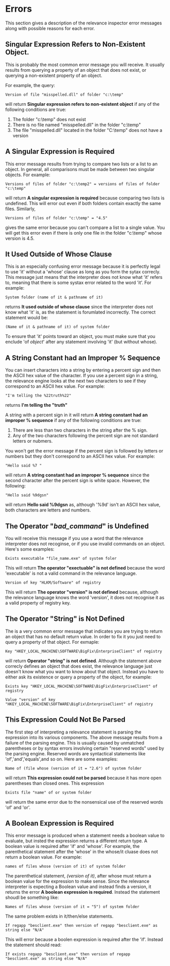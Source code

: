 # Errors
This section gives a description of the relevance inspector error messages along with possible reasons for each error.

## Singular Expression Refers to Non-Existent Object.

This is probably the most common error message you will receive.  It usually results from querying a property of an object that does not exist, or querying a non-existent property of an object.

For example, the query:
````
Version of file "misspelled.dll" of folder "c:\temp"
````
will return **Singular expression refers to non-existent object** if any of the following conditions are true:

1.  The folder "c:\temp" does not exist
2.  There is no file named "misspelled.dll" in the folder "c:\temp"
3.  The file "misspelled.dll" located in the folder "C:\temp" does not have a version

## A Singular Expression is Required

This error message results from trying to compare two lists or a list to an object.  In general, all comparisons must be made between two singular objects.  For example:
````
Versions of files of folder "c:\temp2" = versions of files of folder "c:\temp"
````
will return **A singular expression is required** because comparing two lists is undefined.  This will error out even if both folders contain exactly the same files.  Similarly,
````
Versions of files of folder "c:\temp" = "4.5"
````
gives the same error because you can't compare a list to a single value.  You will get this error even if there is only one file in the folder "c:\temp" whose version is 4.5.

## It Used Outside of Whose Clause
This is an especially confusing error message because it is perfectly legal to use 'it' without a 'whose' clause as long as you form the sytax correcly.  This message just means that the interpreter does not know what 'it' refers to, meaning that there is some systax error related to the word 'it'.  For example:
````
System folder (name of it & pathname of it)
````
returns **It used outside of whose clause** since the interpreter does not know what 'it' is, as the statement is forumlated incorrectly.  The correct statement would be:
````
(Name of it & pathname of it) of system folder
````
To ensure that 'it' points toward an object, you must make sure that you enclude 'of *object*' after any statement involving 'it' (but without whose).

## A String Constant had an Improper % Sequence
You can insert characters into a string by entering a percent sign and then the ASCII hex value of the character.  If you use a percent sign in a string, the relevance engine looks at the next two characters to see if they correspond to an ASCII hex value.  For example:
````
"I'm telling the %22truth%22"
````
returns **I'm telling the "truth"** 

A string with a percent sign in it will return **A string constant had an improper % sequence** if any of the following conditions are true:

1.  There are less than two characters in the string after the % sign.
2.  Any of the two characters following the percent sign are not standard letters or nubmers.

You won't get the error message if the percent sign is followed by letters or numbers but they don't correspond to an ASCII hex value.  For example:
````
"Hello said %7 "
````
will return **A string constant had an improper % sequence** since the second character after the percent sign is white space.  However, the following:
````
"Hello said %9dgsn"
````
will return **Hello said %9dgsn** as, although '%9d' isn't an ASCII hex value, both characters are letters and numbers.

## The Operator "*bad_command*" is Undefined
You will receive this message if you use a word that the relevance interpreter does not recoginse, or if you use invalid commands on an object.  Here's some examples:
````
Exists executable "file_name.exe" of system foler
````
This will return **The operator "exectuable" is not defined** because the word 'executable' is not a valid command in the relevance language.
````
Version of key "HLKM/Software" of registry
````
This will return **The operator "version" is not defined** because, although the relevance language knows the word 'version', it does not recognise it as a valid property of registry key.

## The Operator "String" is Not Defined
The is a very common error message that indicates you are trying to return an object that has no default return value.  In order to fix it you just need to query a property of that object.  For exmaple:
````
Key "HKEY_LOCAL_MACHINE\SOFTWARE\BigFix\EnterpriseClient" of registry
````
will return **Operator "string" is not defined**.  Although the statement above correcly defines an object that does exist, the relevance language just doesn't know what you want to know about that object.  Instead you have to either ask its existence or query a property of the object, for example:
````
Exists key "HKEY_LOCAL_MACHINE\SOFTWARE\BigFix\EnterpriseClient" of registry
````
````
Value "version" of key "HKEY_LOCAL_MACHINE\SOFTWARE\BigFix\EnterpriseClient" of registry
````

## This Expression Could Not Be Parsed
The first step of interpreting a relevance statement is parsing the expression into its various components.  The above message results from a failure of the parsing engine.  This is usually caused by unmatched parentheses or by syntax errors involving certain "reserved words" used by the parsing engine.  Reserved words are syntactical statements like 'of','and','equals',and so on.  Here are some examples:
````
Name of (file whose (version of it = "2.6") of system folder
````
will return **This expression could not be parsed** because it has more open parentheses than closed ones.  This expression
````
Exists file "name" of or system folder
````
will return the same error due to the nonsensical use of the reserved words 'of' and 'or'.

## A Boolean Expression is Required
This error message is produced when a statement needs a boolean value to evaluate, but insted the expression returns a different return type.  A boolean value is required after 'if' and 'whose'. For example, the parenthetical statement after the 'whose' in the whose/it cluase does not return a boolean value.  For example:
````
names of files whose (version of it) of system folder
````
The parenthetical statement, *(version of it)*, after whose must return a boolean value for the expression to make sense.  Since the relevance interpreter is expecting a Boolean value and instead finds a version, it returns the error **A boolean expression is required**. Instead the statement shoudl be something like:
````
Names of files whose (version of it = "5") of system folder
````
The same problem exists in it/then/else statements.
````
If regapp "besclient.exe" then version of regapp "besclient.exe" as string else "N/A"
````
This will error because a boolen expression is required after the 'if'.  Instead the statement should read:
````
If exists regapp "besclient.exe" then version of regapp "besclient.exe" as string else "N/A"
````